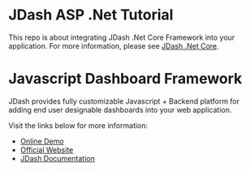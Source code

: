 # JDash ASP .Net Tutorial

This repo is about integrating JDash .Net Core Framework into your application. For more information, please see [JDash .Net Core](http://doc.jdash.io/backend/net-core-dev/).

# Javascript Dashboard Framework
JDash provides fully customizable Javascript + Backend platform for adding end user designable dashboards into your web application.

Visit the links below for more information:

* [Online Demo](http://demo.jdash.io)
* [Official Website](http://www.jdash.io)
* [JDash Documentation](http://doc.jdash.io)
